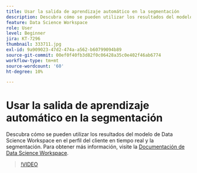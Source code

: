```yaml
---
title: Usar la salida de aprendizaje automático en la segmentación
description: Descubra cómo se pueden utilizar los resultados del modelo de Data Science Workspace en el perfil del cliente en tiempo real y la segmentación.
feature: Data Science Workspace
role: User
level: Beginner
jira: KT-7296
thumbnail: 333711.jpg
exl-id: 9a909023-47d2-474a-a562-b60799094b89
source-git-commit: 00ef0f40fb3d82f0c06428a35c0e402f46ab6774
workflow-type: tm+mt
source-wordcount: '60'
ht-degree: 10%

---
```


# Usar la salida de aprendizaje automático en la segmentación

Descubra cómo se pueden utilizar los resultados del modelo de Data Science Workspace en el perfil del cliente en tiempo real y la segmentación. Para obtener más información, visite la [Documentación de Data Science Workspace](https://experienceleague.adobe.com/docs/experience-platform/data-science-workspace/home.html?lang=es).

>[!VIDEO](https://video.tv.adobe.com/v/333711)


